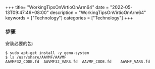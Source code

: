 +++
title= "WorkingTipsOnVirtioOnArm64"
date = "2022-05-13T09:47:46+08:00"
description = "WorkingTipsOnVirtioOnArm64"
keywords = ["Technology"]
categories = ["Technology"]
+++
### 步骤
安装必要的包:    

```
$ sudo apt-get install -y qemu-system
$ ls /usr/share/AAVMF/AAVMF
AAVMF32_CODE.fd  AAVMF32_VARS.fd  AAVMF_CODE.fd    AAVMF_VARS.fd 
```
